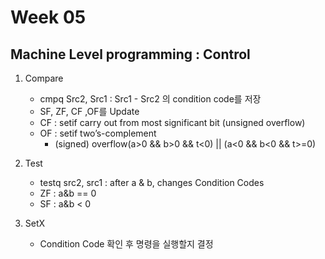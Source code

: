 # Week 05

## Machine Level programming : Control

1. Compare
    - cmpq Src2, Src1 : Src1 - Src2 의 condition code를 저장
    - SF, ZF, CF ,OF를 Update
    - CF : setif carry out from most significant bit (unsigned overflow)
    - OF : setif two’s-complement 
        - (signed) overflow(a>0 && b>0 && t<0) || (a<0 && b<0 && t>=0)

2. Test
    - testq src2, src1 : after a & b, changes Condition Codes
    - ZF : a&b == 0
    - SF : a&b < 0

3. SetX
    - Condition Code 확인 후 명령을 실행할지 결정
